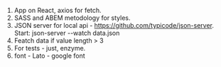 1. App on React, axios for fetch.
2. SASS and ABEM metodology for styles.
3. JSON server for local api - https://github.com/typicode/json-server. Start:  json-server --watch data.json
4. Featch data if value length > 3
5. For tests - just, enzyme.
6. font - Lato - google font
   